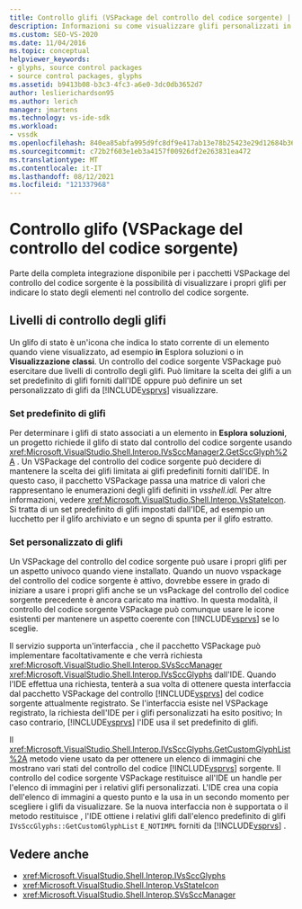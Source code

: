 ```yaml
---
title: Controllo glifi (VSPackage del controllo del codice sorgente) | Microsoft Docs
description: Informazioni su come visualizzare glifi personalizzati in un VSPackage del controllo del codice sorgente in modo che sia possibile usare icone personalizzate per indicare lo stato degli elementi nel controllo del codice sorgente.
ms.custom: SEO-VS-2020
ms.date: 11/04/2016
ms.topic: conceptual
helpviewer_keywords:
- glyphs, source control packages
- source control packages, glyphs
ms.assetid: b9413b08-b3c3-4fc3-a6e0-3dc0db3652d7
author: leslierichardson95
ms.author: lerich
manager: jmartens
ms.technology: vs-ide-sdk
ms.workload:
- vssdk
ms.openlocfilehash: 840ea85abfa995d9fc8df9e417ab13e78b25423e29d12684b3628760b5a61228
ms.sourcegitcommit: c72b2f603e1eb3a4157f00926df2e263831ea472
ms.translationtype: MT
ms.contentlocale: it-IT
ms.lasthandoff: 08/12/2021
ms.locfileid: "121337968"
---
```

# <a name="glyph-control-source-control-vspackage"></a>Controllo glifo (VSPackage del controllo del codice sorgente)
Parte della completa integrazione disponibile per i pacchetti VSPackage del controllo del codice sorgente è la possibilità di visualizzare i propri glifi per indicare lo stato degli elementi nel controllo del codice sorgente.

## <a name="levels-of-glyph-control"></a>Livelli di controllo degli glifi
 Un glifo di stato è un'icona che indica lo stato corrente di un elemento quando viene visualizzato, ad esempio **in** Esplora soluzioni o in **Visualizzazione classi**. Un controllo del codice sorgente VSPackage può esercitare due livelli di controllo degli glifi. Può limitare la scelta dei glifi a un set predefinito di glifi forniti dall'IDE oppure può definire un set personalizzato di glifi da [!INCLUDE[vsprvs](../../code-quality/includes/vsprvs_md.md)] visualizzare.

### <a name="default-set-of-glyphs"></a>Set predefinito di glifi
 Per determinare i glifi di stato associati a un elemento in **Esplora soluzioni**, un progetto richiede il glifo di stato dal controllo del codice sorgente usando <xref:Microsoft.VisualStudio.Shell.Interop.IVsSccManager2.GetSccGlyph%2A> . Un VSPackage del controllo del codice sorgente può decidere di mantenere la scelta dei glifi limitata ai glifi predefiniti forniti dall'IDE. In questo caso, il pacchetto VSPackage passa una matrice di valori che rappresentano le enumerazioni degli glifi definiti in *vsshell.idl.* Per altre informazioni, vedere <xref:Microsoft.VisualStudio.Shell.Interop.VsStateIcon>. Si tratta di un set predefinito di glifi impostati dall'IDE, ad esempio un lucchetto per il glifo archiviato e un segno di spunta per il glifo estratto.

### <a name="custom-set-of-glyphs"></a>Set personalizzato di glifi
 Un VSPackage del controllo del codice sorgente può usare i propri glifi per un aspetto univoco quando viene installato. Quando un nuovo vspackage del controllo del codice sorgente è attivo, dovrebbe essere in grado di iniziare a usare i propri glifi anche se un vsPackage del controllo del codice sorgente precedente è ancora caricato ma inattivo. In questa modalità, il controllo del codice sorgente VSPackage può comunque usare le icone esistenti per mantenere un aspetto coerente con [!INCLUDE[vsprvs](../../code-quality/includes/vsprvs_md.md)] se lo sceglie.

 Il servizio supporta un'interfaccia , che il pacchetto VSPackage può implementare facoltativamente e che verrà richiesta <xref:Microsoft.VisualStudio.Shell.Interop.SVsSccManager> <xref:Microsoft.VisualStudio.Shell.Interop.IVsSccGlyphs> dall'IDE. Quando l'IDE effettua una richiesta, tenterà a sua volta di ottenere questa interfaccia dal pacchetto VSPackage del controllo [!INCLUDE[vsprvs](../../code-quality/includes/vsprvs_md.md)] del codice sorgente attualmente registrato. Se l'interfaccia esiste nel VSPackage registrato, la richiesta dell'IDE per i glifi personalizzati ha esito positivo; In caso contrario, [!INCLUDE[vsprvs](../../code-quality/includes/vsprvs_md.md)] l'IDE usa il set predefinito di glifi.

 Il <xref:Microsoft.VisualStudio.Shell.Interop.IVsSccGlyphs.GetCustomGlyphList%2A> metodo viene usato da per ottenere un elenco di immagini che mostrano vari stati del controllo del codice [!INCLUDE[vsprvs](../../code-quality/includes/vsprvs_md.md)] sorgente. Il controllo del codice sorgente VSPackage restituisce all'IDE un handle per l'elenco di immagini per i relativi glifi personalizzati. L'IDE crea una copia dell'elenco di immagini a questo punto e la usa in un secondo momento per scegliere i glifi da visualizzare. Se la nuova interfaccia non è supportata o il metodo restituisce , l'IDE ottiene i relativi glifi dall'elenco predefinito di glifi `IVsSccGlyphs::GetCustomGlyphList` `E_NOTIMPL` forniti da [!INCLUDE[vsprvs](../../code-quality/includes/vsprvs_md.md)] .

## <a name="see-also"></a>Vedere anche
- <xref:Microsoft.VisualStudio.Shell.Interop.IVsSccGlyphs>
- <xref:Microsoft.VisualStudio.Shell.Interop.VsStateIcon>
- <xref:Microsoft.VisualStudio.Shell.Interop.SVsSccManager>
